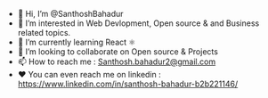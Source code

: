 - 👋 Hi, I’m @SanthoshBahadur
- 👀 I’m interested in Web Devlopment, Open source & and Business related topics.
- 🌱 I’m currently learning React ⚛️
- 💞️ I’m looking to collaborate on Open source & Projects
- 📫 How to reach me : Santhosh.bahadur2@gmail.com 
- ❤️ You can even reach me on linkedin : https://www.linkedin.com/in/santhosh-bahadur-b2b221146/
<!---
SanthoshBahadur/SanthoshBahadur is a ✨ special ✨ repository because its `README.md` (this file) appears on your GitHub profile.
You can click the Preview link to take a look at your changes.
--->
